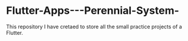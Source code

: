 # Flutter-Apps---Perennial-System-
This repository I have cretaed to store all the small practice projects of a Flutter. 
